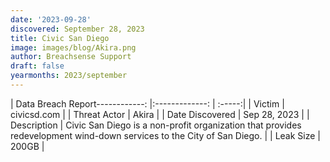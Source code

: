 ```yaml
---
date: '2023-09-28'
discovered: September 28, 2023
title: Civic San Diego
image: images/blog/Akira.png
author: Breachsense Support
draft: false
yearmonths: 2023/september
---
```


| Data Breach Report------------:     |:-------------:    | :-----:|
| Victim      | civicsd.com      | 
| Threat Actor      | Akira      | 
| Date Discovered      | Sep 28, 2023      | 
| Description      | Civic San Diego is a non-profit organization that provides redevelopment wind-down services to the City of San Diego.      | 
| Leak Size      | 200GB      | 

